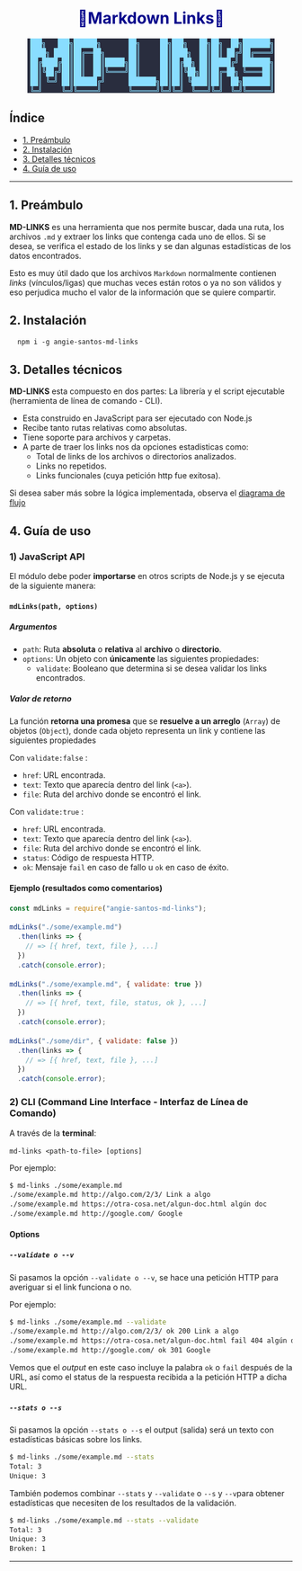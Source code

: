 <h1 align='center' style=color:darkblue>🔗Markdown Links🔗</h1>

<div align='center'>

![banner](img/banner.png)

</div>

## Índice

* [1. Preámbulo](#1-preámbulo)
* [2. Instalación](#2-instalación)
* [3. Detalles técnicos](#3-detalles-técnicos)
* [4. Guía de uso](#4-guía-de-uso)

***

## 1. Preámbulo

**MD-LINKS** es una herramienta que nos permite buscar, dada una ruta, los archivos `.md` y extraer los links que contenga cada uno de ellos. Si se desea, se verifica el estado de los links y se dan algunas estadísticas de los datos encontrados.  

Esto es muy útil dado que los archivos `Markdown` normalmente contienen _links_ (vínculos/ligas) que muchas veces están rotos o ya no son válidos y eso perjudica mucho el valor de la información que se quiere compartir.

## 2. Instalación
```
  npm i -g angie-santos-md-links
```
## 3. Detalles técnicos

**MD-LINKS** esta compuesto en dos partes: La librería y el script ejecutable (herramienta de línea de comando - CLI).

- Esta construido en JavaScript para ser ejecutado con Node.js 
- Recibe tanto rutas relativas como absolutas.
- Tiene soporte para archivos y carpetas.
- A parte de traer los links nos da opciones estadisticas como: 
  -  Total de links de los archivos o directorios analizados.
  - Links no repetidos.
  - Links funcionales (cuya petición http fue exitosa).

Si desea saber más sobre la lógica implementada, observa el [diagrama de flujo](https://miro.com/app/board/uXjVPPgBYpc=/?share_link_id=982462006443)  

## 4. Guía de uso

### 1) JavaScript API

El módulo debe poder **importarse** en otros scripts de Node.js y se ejecuta de la siguiente manera:

#### `mdLinks(path, options)`

##### Argumentos

* `path`: Ruta **absoluta** o **relativa** al **archivo** o **directorio**.
* `options`: Un objeto con **únicamente** las siguientes propiedades:
  - `validate`: Booleano que determina si se desea validar los links encontrados.

##### Valor de retorno

La función **retorna una promesa** que se **resuelve a un arreglo**
(`Array`) de objetos (`Object`), donde cada objeto representa un link y contiene las siguientes propiedades

Con `validate:false` :

* `href`: URL encontrada.
* `text`: Texto que aparecía dentro del link (`<a>`).
* `file`: Ruta del archivo donde se encontró el link.

Con `validate:true` :

* `href`: URL encontrada.
* `text`: Texto que aparecía dentro del link (`<a>`).
* `file`: Ruta del archivo donde se encontró el link.
* `status`: Código de respuesta HTTP.
* `ok`: Mensaje `fail` en caso de fallo u `ok` en caso de éxito.

#### Ejemplo (resultados como comentarios)

```js
const mdLinks = require("angie-santos-md-links");

mdLinks("./some/example.md")
  .then(links => {
    // => [{ href, text, file }, ...]
  })
  .catch(console.error);

mdLinks("./some/example.md", { validate: true })
  .then(links => {
    // => [{ href, text, file, status, ok }, ...]
  })
  .catch(console.error);

mdLinks("./some/dir", { validate: false })
  .then(links => {
    // => [{ href, text, file }, ...]
  })
  .catch(console.error);
```

### 2) CLI (Command Line Interface - Interfaz de Línea de Comando)

A través de la **terminal**:

`md-links <path-to-file> [options]`

Por ejemplo:

```sh
$ md-links ./some/example.md
./some/example.md http://algo.com/2/3/ Link a algo
./some/example.md https://otra-cosa.net/algun-doc.html algún doc
./some/example.md http://google.com/ Google
```

#### Options

##### `--validate o --v`

Si pasamos la opción `--validate o --v`, se hace una petición HTTP para averiguar si el link funciona o no.

Por ejemplo:

```sh
$ md-links ./some/example.md --validate
./some/example.md http://algo.com/2/3/ ok 200 Link a algo
./some/example.md https://otra-cosa.net/algun-doc.html fail 404 algún doc
./some/example.md http://google.com/ ok 301 Google
```

Vemos que el _output_ en este caso incluye la palabra `ok` o `fail` después de la URL, así como el status de la respuesta recibida a la petición HTTP a dicha URL.

##### `--stats o --s`

Si pasamos la opción `--stats o --s` el output (salida) será un texto con estadísticas básicas sobre los links.

```sh
$ md-links ./some/example.md --stats
Total: 3
Unique: 3
```

También podemos combinar `--stats` y `--validate`  o `--s` y `--v`para obtener estadísticas que necesiten de los resultados de la validación.

```sh
$ md-links ./some/example.md --stats --validate
Total: 3
Unique: 3
Broken: 1
```

***

